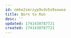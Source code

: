 ```yaml
---
id: nmhe2smrzyp9vdv5o9axwoa
title: Born to Run
desc: ''
updated: 1741430787721
created: 1741430787721
---
```

